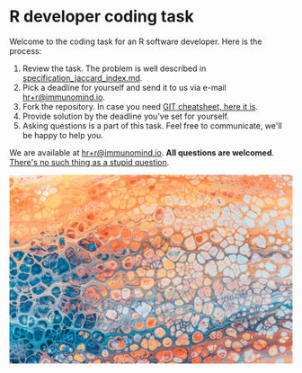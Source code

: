# R developer coding task
Welcome to the coding task for an R software developer. Here is the process:

1. Review the task. The problem is well described in [specification_jaccard_index.md](./specification_jaccard_index.md).
2. Pick a deadline for yourself and send it to us via e-mail hr+r@immunomind.io. 
3. Fork the repository. In case you need [GIT cheatsheet, here it is](https://happygitwithr.com/).
4. Provide solution by the deadline you've set for yourself.
5. Asking questions is a part of this task. Feel free to communicate, we'll be happy to help you.

We are available at hr+r@immunomind.io. **All questions are welcomed**. [There's no such thing as a stupid question](https://en.wikipedia.org/wiki/No_such_thing_as_a_stupid_question).

![img](./photo.jpg)